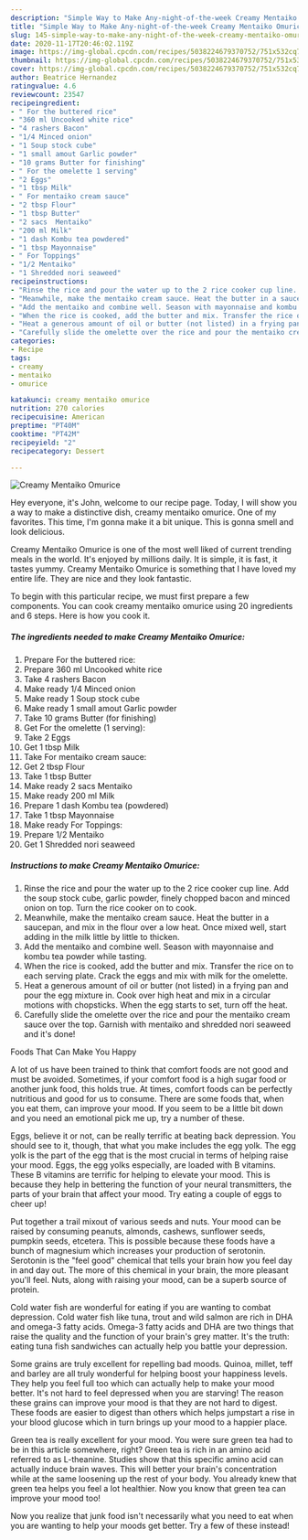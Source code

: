 ```yaml
---
description: "Simple Way to Make Any-night-of-the-week Creamy Mentaiko Omurice"
title: "Simple Way to Make Any-night-of-the-week Creamy Mentaiko Omurice"
slug: 145-simple-way-to-make-any-night-of-the-week-creamy-mentaiko-omurice
date: 2020-11-17T20:46:02.119Z
image: https://img-global.cpcdn.com/recipes/5038224679370752/751x532cq70/creamy-mentaiko-omurice-recipe-main-photo.jpg
thumbnail: https://img-global.cpcdn.com/recipes/5038224679370752/751x532cq70/creamy-mentaiko-omurice-recipe-main-photo.jpg
cover: https://img-global.cpcdn.com/recipes/5038224679370752/751x532cq70/creamy-mentaiko-omurice-recipe-main-photo.jpg
author: Beatrice Hernandez
ratingvalue: 4.6
reviewcount: 23547
recipeingredient:
- " For the buttered rice"
- "360 ml Uncooked white rice"
- "4 rashers Bacon"
- "1/4 Minced onion"
- "1 Soup stock cube"
- "1 small amout Garlic powder"
- "10 grams Butter for finishing"
- " For the omelette 1 serving"
- "2 Eggs"
- "1 tbsp Milk"
- " For mentaiko cream sauce"
- "2 tbsp Flour"
- "1 tbsp Butter"
- "2 sacs  Mentaiko"
- "200 ml Milk"
- "1 dash Kombu tea powdered"
- "1 tbsp Mayonnaise"
- " For Toppings"
- "1/2 Mentaiko"
- "1 Shredded nori seaweed"
recipeinstructions:
- "Rinse the rice and pour the water up to the 2 rice cooker cup line. Add the soup stock cube, garlic powder, finely chopped bacon and minced onion on top. Turn the rice cooker on to cook."
- "Meanwhile, make the mentaiko cream sauce. Heat the butter in a saucepan, and mix in the flour over a low heat. Once mixed well, start adding in the milk little by little to thicken."
- "Add the mentaiko and combine well. Season with mayonnaise and kombu tea powder while tasting."
- "When the rice is cooked, add the butter and mix. Transfer the rice on to each serving plate. Crack the eggs and mix with milk for the omelette."
- "Heat a generous amount of oil or butter (not listed) in a frying pan and pour the egg mixture in. Cook over high heat and mix in a circular motions with chopsticks. When the egg starts to set, turn off the heat."
- "Carefully slide the omelette over the rice and pour the mentaiko cream sauce over the top. Garnish with mentaiko and shredded nori seaweed and it&#39;s done!"
categories:
- Recipe
tags:
- creamy
- mentaiko
- omurice

katakunci: creamy mentaiko omurice 
nutrition: 270 calories
recipecuisine: American
preptime: "PT40M"
cooktime: "PT42M"
recipeyield: "2"
recipecategory: Dessert

---
```



![Creamy Mentaiko Omurice](https://img-global.cpcdn.com/recipes/5038224679370752/751x532cq70/creamy-mentaiko-omurice-recipe-main-photo.jpg)

Hey everyone, it's John, welcome to our recipe page. Today, I will show you a way to make a distinctive dish, creamy mentaiko omurice. One of my favorites. This time, I'm gonna make it a bit unique. This is gonna smell and look delicious.

Creamy Mentaiko Omurice is one of the most well liked of current trending meals in the world. It's enjoyed by millions daily. It is simple, it is fast, it tastes yummy. Creamy Mentaiko Omurice is something that I have loved my entire life. They are nice and they look fantastic.




To begin with this particular recipe, we must first prepare a few components. You can cook creamy mentaiko omurice using 20 ingredients and 6 steps. Here is how you cook it.

<!--inarticleads1-->

##### The ingredients needed to make Creamy Mentaiko Omurice:

1. Prepare  For the buttered rice:
1. Prepare 360 ml Uncooked white rice
1. Take 4 rashers Bacon
1. Make ready 1/4 Minced onion
1. Make ready 1 Soup stock cube
1. Make ready 1 small amout Garlic powder
1. Take 10 grams Butter (for finishing)
1. Get  For the omelette (1 serving):
1. Take 2 Eggs
1. Get 1 tbsp Milk
1. Take  For mentaiko cream sauce:
1. Get 2 tbsp Flour
1. Take 1 tbsp Butter
1. Make ready 2 sacs  Mentaiko
1. Make ready 200 ml Milk
1. Prepare 1 dash Kombu tea (powdered)
1. Take 1 tbsp Mayonnaise
1. Make ready  For Toppings:
1. Prepare 1/2 Mentaiko
1. Get 1 Shredded nori seaweed




<!--inarticleads2-->

##### Instructions to make Creamy Mentaiko Omurice:

1. Rinse the rice and pour the water up to the 2 rice cooker cup line. Add the soup stock cube, garlic powder, finely chopped bacon and minced onion on top. Turn the rice cooker on to cook.
1. Meanwhile, make the mentaiko cream sauce. Heat the butter in a saucepan, and mix in the flour over a low heat. Once mixed well, start adding in the milk little by little to thicken.
1. Add the mentaiko and combine well. Season with mayonnaise and kombu tea powder while tasting.
1. When the rice is cooked, add the butter and mix. Transfer the rice on to each serving plate. Crack the eggs and mix with milk for the omelette.
1. Heat a generous amount of oil or butter (not listed) in a frying pan and pour the egg mixture in. Cook over high heat and mix in a circular motions with chopsticks. When the egg starts to set, turn off the heat.
1. Carefully slide the omelette over the rice and pour the mentaiko cream sauce over the top. Garnish with mentaiko and shredded nori seaweed and it&#39;s done!




Foods That Can Make You Happy


A lot of us have been trained to think that comfort foods are not good and must be avoided. Sometimes, if your comfort food is a high sugar food or another junk food, this holds true. At times, comfort foods can be perfectly nutritious and good for us to consume. There are some foods that, when you eat them, can improve your mood. If you seem to be a little bit down and you need an emotional pick me up, try a number of these.

Eggs, believe it or not, can be really terrific at beating back depression. You should see to it, though, that what you make includes the egg yolk. The egg yolk is the part of the egg that is the most crucial in terms of helping raise your mood. Eggs, the egg yolks especially, are loaded with B vitamins. These B vitamins are terrific for helping to elevate your mood. This is because they help in bettering the function of your neural transmitters, the parts of your brain that affect your mood. Try eating a couple of eggs to cheer up!

Put together a trail mixout of various seeds and nuts. Your mood can be raised by consuming peanuts, almonds, cashews, sunflower seeds, pumpkin seeds, etcetera. This is possible because these foods have a bunch of magnesium which increases your production of serotonin. Serotonin is the "feel good" chemical that tells your brain how you feel day in and day out. The more of this chemical in your brain, the more pleasant you'll feel. Nuts, along with raising your mood, can be a superb source of protein.

Cold water fish are wonderful for eating if you are wanting to combat depression. Cold water fish like tuna, trout and wild salmon are rich in DHA and omega-3 fatty acids. Omega-3 fatty acids and DHA are two things that raise the quality and the function of your brain's grey matter. It's the truth: eating tuna fish sandwiches can actually help you battle your depression. 

Some grains are truly excellent for repelling bad moods. Quinoa, millet, teff and barley are all truly wonderful for helping boost your happiness levels. They help you feel full too which can actually help to make your mood better. It's not hard to feel depressed when you are starving! The reason these grains can improve your mood is that they are not hard to digest. These foods are easier to digest than others which helps jumpstart a rise in your blood glucose which in turn brings up your mood to a happier place.

Green tea is really excellent for your mood. You were sure green tea had to be in this article somewhere, right? Green tea is rich in an amino acid referred to as L-theanine. Studies show that this specific amino acid can actually induce brain waves. This will better your brain's concentration while at the same loosening up the rest of your body. You already knew that green tea helps you feel a lot healthier. Now you know that green tea can improve your mood too!

Now you realize that junk food isn't necessarily what you need to eat when you are wanting to help your moods get better. Try a few of these instead!

